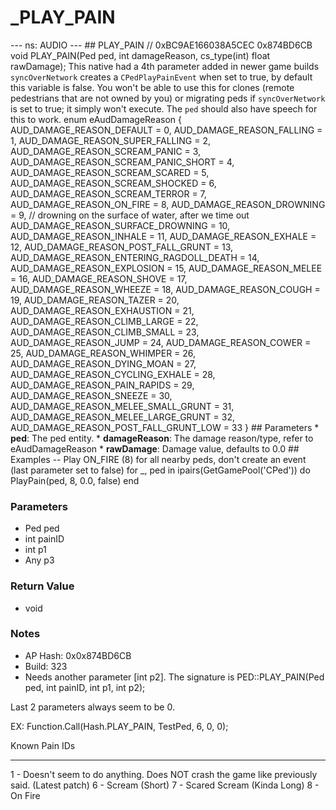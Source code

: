 # _PLAY_PAIN

--- ns: AUDIO --- ## PLAY_PAIN  // 0xBC9AE166038A5CEC 0x874BD6CB void PLAY_PAIN(Ped ped, int damageReason, cs_type(int) float rawDamage);  This native had a 4th parameter added in newer game builds `syncOverNetwork` creates a `CPedPlayPainEvent` when set to true, by default this variable is false.  You won't be able to use this for clones (remote pedestrians that are not owned by you) or migrating peds if `syncOverNetwork` is set to true; it simply won't execute.  The `ped` should also have speech for this to work.  enum eAudDamageReason { AUD_DAMAGE_REASON_DEFAULT = 0, AUD_DAMAGE_REASON_FALLING = 1, AUD_DAMAGE_REASON_SUPER_FALLING = 2, AUD_DAMAGE_REASON_SCREAM_PANIC = 3, AUD_DAMAGE_REASON_SCREAM_PANIC_SHORT = 4, AUD_DAMAGE_REASON_SCREAM_SCARED = 5, AUD_DAMAGE_REASON_SCREAM_SHOCKED = 6, AUD_DAMAGE_REASON_SCREAM_TERROR = 7, AUD_DAMAGE_REASON_ON_FIRE = 8, AUD_DAMAGE_REASON_DROWNING = 9, // drowning on the surface of water, after we time out AUD_DAMAGE_REASON_SURFACE_DROWNING = 10, AUD_DAMAGE_REASON_INHALE = 11, AUD_DAMAGE_REASON_EXHALE = 12, AUD_DAMAGE_REASON_POST_FALL_GRUNT = 13, AUD_DAMAGE_REASON_ENTERING_RAGDOLL_DEATH = 14, AUD_DAMAGE_REASON_EXPLOSION = 15, AUD_DAMAGE_REASON_MELEE = 16, AUD_DAMAGE_REASON_SHOVE = 17, AUD_DAMAGE_REASON_WHEEZE = 18, AUD_DAMAGE_REASON_COUGH = 19, AUD_DAMAGE_REASON_TAZER = 20, AUD_DAMAGE_REASON_EXHAUSTION = 21, AUD_DAMAGE_REASON_CLIMB_LARGE = 22, AUD_DAMAGE_REASON_CLIMB_SMALL = 23, AUD_DAMAGE_REASON_JUMP = 24, AUD_DAMAGE_REASON_COWER = 25, AUD_DAMAGE_REASON_WHIMPER = 26, AUD_DAMAGE_REASON_DYING_MOAN = 27, AUD_DAMAGE_REASON_CYCLING_EXHALE = 28, AUD_DAMAGE_REASON_PAIN_RAPIDS = 29, AUD_DAMAGE_REASON_SNEEZE = 30, AUD_DAMAGE_REASON_MELEE_SMALL_GRUNT = 31, AUD_DAMAGE_REASON_MELEE_LARGE_GRUNT = 32, AUD_DAMAGE_REASON_POST_FALL_GRUNT_LOW = 33 }  ## Parameters * **ped**: The ped entity. * **damageReason**: The damage reason/type, refer to eAudDamageReason * **rawDamage**: Damage value, defaults to 0.0  ## Examples -- Play ON_FIRE (8) for all nearby peds, don't create an event (last parameter set to false) for _, ped in ipairs(GetGamePool('CPed')) do PlayPain(ped, 8, 0.0, false) end

### Parameters
* Ped ped
* int painID
* int p1
* Any p3

### Return Value
* void

### Notes
* AP Hash: 0x0x874BD6CB
* Build: 323
* Needs another parameter [int p2]. The signature is PED::PLAY_PAIN(Ped ped, int painID, int p1, int p2);

Last 2 parameters always seem to be 0.

EX: Function.Call(Hash.PLAY_PAIN, TestPed, 6, 0, 0);

Known Pain IDs
________________________

1 - Doesn't seem to do anything. Does NOT crash the game like previously said. (Latest patch)
6 - Scream (Short)
7 - Scared Scream (Kinda Long)
8 - On Fire


